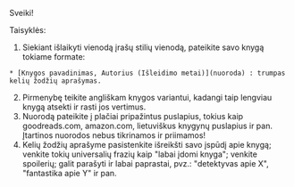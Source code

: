 Sveiki!

Taisyklės:
1. Siekiant išlaikyti vienodą įrašų stilių vienodą, pateikite savo knygą tokiame formate:

`* [Knygos pavadinimas, Autorius (Išleidimo metai)](nuoroda) : trumpas kelių žodžių aprašymas.`

2. Pirmenybę teikite angliškam knygos variantui, kadangi taip lengviau knygą atsekti ir rasti jos vertimus.
3. Nuorodą pateikite į plačiai pripažintus puslapius, tokius kaip goodreads.com, amazon.com, lietuviškus knygynų puslapius ir pan. Įtartinos nuorodos nebus tikrinamos ir priimamos!
4. Kelių žodžių aprašyme pasistenkite išreikšti savo įspūdį apie knygą; venkite tokių universalių frazių kaip "labai įdomi knyga"; venkite spoilerių; galit parašyti ir labai paprastai, pvz.: "detektyvas apie X", "fantastika apie Y" ir pan.
